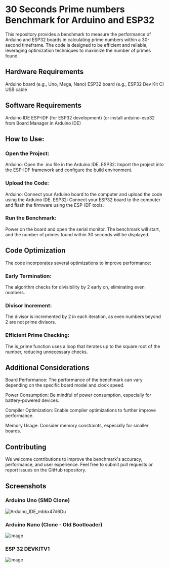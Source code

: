 # 30 Seconds Prime numbers Benchmark for Arduino and ESP32

This repository provides a benchmark to measure the performance of Arduino and ESP32 boards in calculating prime numbers within a 30-second timeframe. The code is designed to be efficient and reliable, leveraging optimization techniques to maximize the number of primes found.

## Hardware Requirements

Arduino board (e.g., Uno, Mega, Nano)
ESP32 board (e.g., ESP32 Dev Kit C)
USB cable

## Software Requirements

Arduino IDE
ESP-IDF (for ESP32 development) (or install arduino-esp32 from Board Manager in Arduino IDE)


## How to Use:


### Open the Project:

Arduino: Open the .ino file in the Arduino IDE.
ESP32: Import the project into the ESP-IDF framework and configure the build environment.

### Upload the Code:

Arduino: Connect your Arduino board to the computer and upload the code using the Arduino IDE.
ESP32: Connect your ESP32 board to the computer and flash the firmware using the ESP-IDF tools.

### Run the Benchmark:

Power on the board and open the serial monitor.
The benchmark will start, and the number of primes found within 30 seconds will be displayed.

## Code Optimization

The code incorporates several optimizations to improve performance:

### Early Termination: 
The algorithm checks for divisibility by 2 early on, eliminating even numbers.

### Divisor Increment: 
The divisor is incremented by 2 in each iteration, as even numbers beyond 2 are not prime divisors.

### Efficient Prime Checking: 
The is_prime function uses a loop that iterates up to the square root of the number, reducing unnecessary checks.

## Additional Considerations

Board Performance: The performance of the benchmark can vary depending on the specific board model and clock speed.

Power Consumption: Be mindful of power consumption, especially for battery-powered devices.

Compiler Optimization: Enable compiler optimizations to further improve performance.

Memory Usage: Consider memory constraints, especially for smaller boards.

## Contributing
We welcome contributions to improve the benchmark's accuracy, performance, and user experience. Feel free to submit pull requests or report issues on the GitHub repository.

## Screenshots 

### Arduino Uno (SMD Clone)
![Arduino_IDE_mbkx47d6Du](https://github.com/user-attachments/assets/0f8adc77-248f-4d48-960f-01664d778807)

### Arduino Nano (Clone - Old Bootloader)
![image](https://github.com/user-attachments/assets/778a1da9-dd39-46f5-9b05-56df109d2a97)

### ESP 32 DEVKITV1
![image](https://github.com/user-attachments/assets/d908f8c3-febe-4c12-b780-a7b473cff24e)

